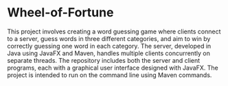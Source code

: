 # Wheel-of-Fortune

This project involves creating a word guessing game where clients connect to a server, guess words in three different categories, and aim to win by correctly guessing one word in each category. The server, developed in Java using JavaFX and Maven, handles multiple clients concurrently on separate threads. The repository includes both the server and client programs, each with a graphical user interface designed with JavaFX. The project is intended to run on the command line using Maven commands.
